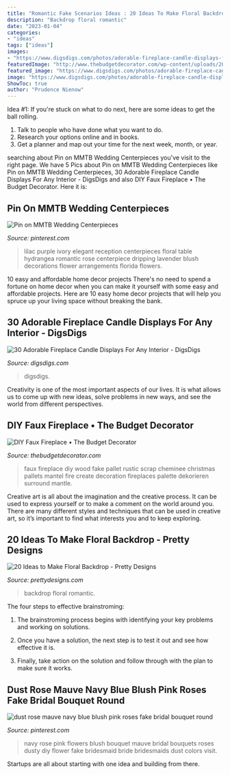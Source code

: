 ```yaml
---
title: "Romantic Fake Scenarios Ideas : 20 Ideas To Make Floral Backdrop"
description: "Backdrop floral romantic"
date: "2023-01-04"
categories:
- "ideas"
tags: ["ideas"]
images:
- "https://www.digsdigs.com/photos/adorable-fireplace-candle-displays-for-any-interior-16.jpg"
featuredImage: "http://www.thebudgetdecorator.com/wp-content/uploads/2013/12/faux-fireplace4.jpg"
featured_image: "https://www.digsdigs.com/photos/adorable-fireplace-candle-displays-for-any-interior-16.jpg"
image: "https://www.digsdigs.com/photos/adorable-fireplace-candle-displays-for-any-interior-16.jpg"
ShowToc: true
author: "Prudence Nienow"
---
```



Idea #1:
If you're stuck on what to do next, here are some ideas to get the ball rolling.
1. Talk to people who have done what you want to do.
2. Research your options online and in books.
3. Get a planner and map out your time for the next week, month, or year.

	

		
searching about Pin on MMTB Wedding Centerpieces you've visit to the right page. We have 5 Pics about Pin on MMTB Wedding Centerpieces like Pin on MMTB Wedding Centerpieces, 30 Adorable Fireplace Candle Displays For Any Interior - DigsDigs and also DIY Faux Fireplace • The Budget Decorator. Here it is:
		
    
## Pin On MMTB Wedding Centerpieces

<img loading=lazy src="https://i.pinimg.com/736x/30/59/3f/30593f82e732690b8bc7ef274c8286a4--reception-ideas-wedding-reception.jpg" onerror="this.onerror=null;this.src='https://tse1.mm.bing.net/th?id=OIP.tPFUzPFMzJuJgFP6nff9OAHaLH&amp;pid=15.1';" alt="Pin on MMTB Wedding Centerpieces">

_Source: pinterest.com_

>lilac purple ivory elegant reception centerpieces floral table hydrangea romantic rose centerpiece dripping lavender blush decorations flower arrangements florida flowers. 

	

10 easy and affordable home decor projects
There's no need to spend a fortune on home decor when you can make it yourself with some easy and affordable projects. Here are 10 easy home decor projects that will help you spruce up your living space without breaking the bank.

    
## 30 Adorable Fireplace Candle Displays For Any Interior - DigsDigs

<img loading=lazy src="https://www.digsdigs.com/photos/adorable-fireplace-candle-displays-for-any-interior-16.jpg" onerror="this.onerror=null;this.src='https://tse4.mm.bing.net/th?id=OIP.Y8P_nMRd-TeYZiFbyhg7XwHaKh&amp;pid=15.1';" alt="30 Adorable Fireplace Candle Displays For Any Interior - DigsDigs">

_Source: digsdigs.com_

>digsdigs. 

	

Creativity is one of the most important aspects of our lives. It is what allows us to come up with new ideas, solve problems in new ways, and see the world from different perspectives.

    
## DIY Faux Fireplace • The Budget Decorator

<img loading=lazy src="http://www.thebudgetdecorator.com/wp-content/uploads/2013/12/faux-fireplace4.jpg" onerror="this.onerror=null;this.src='https://tse1.mm.bing.net/th?id=OIP.6VhpzIuocpFCojB7yuW2PQHaNI&amp;pid=15.1';" alt="DIY Faux Fireplace • The Budget Decorator">

_Source: thebudgetdecorator.com_

>faux fireplace diy wood fake pallet rustic scrap cheminee christmas pallets mantel fire create decoration fireplaces palette dekorieren surround mantle. 

	

Creative art is all about the imagination and the creative process. It can be used to express yourself or to make a comment on the world around you. There are many different styles and techniques that can be used in creative art, so it’s important to find what interests you and to keep exploring.

    
## 20 Ideas To Make Floral Backdrop - Pretty Designs

<img loading=lazy src="https://www.prettydesigns.com/wp-content/uploads/2015/07/20-ideas-to-make-floral-backdrop3.jpg" onerror="this.onerror=null;this.src='https://tse2.mm.bing.net/th?id=OIP.88-i-2s3VWLVvectLARTKAHaLH&amp;pid=15.1';" alt="20 Ideas to Make Floral Backdrop - Pretty Designs">

_Source: prettydesigns.com_

>backdrop floral romantic. 

	

The four steps to effective brainstroming:
1. The brainstroming process begins with identifying your key problems and working on solutions.
2. Once you have a solution, the next step is to test it out and see how effective it is.

3. Finally, take action on the solution and follow through with the plan to make sure it works.

    
## Dust Rose Mauve Navy Blue Blush Pink Roses Fake Bridal Bouquet Round

<img loading=lazy src="https://i.pinimg.com/736x/4c/ed/e2/4cede246c3d0ddbf66337e6f2a9e9297.jpg" onerror="this.onerror=null;this.src='https://tse2.mm.bing.net/th?id=OIP.eCVqep6J3xfJ_biiF3gjTwHaLH&amp;pid=15.1';" alt="dust rose mauve navy blue blush pink roses fake bridal bouquet round">

_Source: pinterest.com_

>navy rose pink flowers blush bouquet mauve bridal bouquets roses dusty diy flower fake bridesmaid bride bridesmaids dust colors visit. 

	

Startups are all about starting with one idea and building from there.

